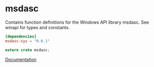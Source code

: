 # msdasc #
Contains function definitions for the Windows API library msdasc. See winapi for types and constants.

```toml
[dependencies]
msdasc-sys = "0.0.1"
```

```rust
extern crate msdasc;
```

[Documentation](https://retep998.github.io/doc/winapi/msdasc/)
